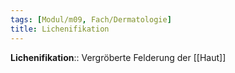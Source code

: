 ```yaml
---
tags: [Modul/m09, Fach/Dermatologie]
title: Lichenifikation
---
```

**Lichenifikation**:: Vergröberte Felderung der [[Haut]]
